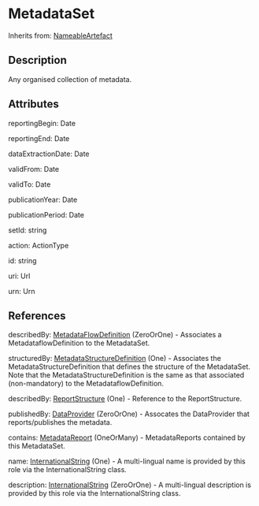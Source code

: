 
# MetadataSet

Inherits from: [NameableArtefact](../Base/NameableArtefact.md)



## Description

Any organised collection of metadata.


## Attributes

reportingBegin: Date

reportingEnd: Date

dataExtractionDate: Date

validFrom: Date

validTo: Date

publicationYear: Date

publicationPeriod: Date

setId: string

action: ActionType

id: string

uri: Url

urn: Urn



## References

describedBy: [MetadataFlowDefinition](MetadataFlowDefinition.md) (ZeroOrOne) - Associates a MetadataflowDefinition to the MetadataSet.

structuredBy: [MetadataStructureDefinition](MetadataStructureDefinition.md) (One) - Associates the MetadataStructureDefinition that defines the structure of the MetadataSet. Note that the MetadataStructureDefinition is the same as that associated (non-mandatory) to the MetadataflowDefinition.

describedBy: [ReportStructure](ReportStructure.md) (One) - Reference to the ReportStructure.

publishedBy: [DataProvider](../OrganisationSchemes/DataProvider.md) (ZeroOrOne) - Assocates the DataProvider that reports/publishes the metadata.

contains: [MetadataReport](MetadataReport.md) (OneOrMany) - MetadataReports contained by this MetadataSet.

name: [InternationalString](../Base/InternationalString.md) (One) - A multi-lingual name is provided by this role via the InternationalString class.

description: [InternationalString](../Base/InternationalString.md) (ZeroOrOne) - A multi-lingual description is provided by this role via the InternationalString class.




